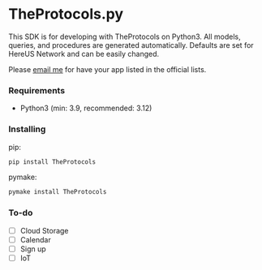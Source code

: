 # TheProtocols.py
This SDK is for developing with TheProtocols on Python3.
All models, queries, and procedures are generated automatically.
Defaults are set for HereUS Network and can be easily changed.

Please [email me](mailto:islekcaganmert@hereus.net) for have your app listed in the official lists.

### Requirements

- Python3 (min: 3.9, recommended: 3.12)

### Installing

pip: 
```bash
pip install TheProtocols
```

pymake: 
```bash
pymake install TheProtocols
```

### To-do

 - [ ] Cloud Storage
 - [ ] Calendar
 - [ ] Sign up
 - [ ] IoT